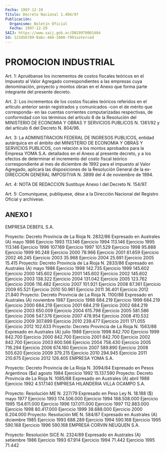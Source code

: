 ```yaml
---
Fecha: 1997-12-19
Título: Decreto Nacional 1.404/97
Publicación:
  Organismo: Boletín Oficial
  Fecha: 1997-12-29
SAIJ: https://www.saij.gob.ar/DN19970001404
Id: 123456789-0abc-404-1000-7991soterced
---
```

# PROMOCION INDUSTRIAL

<a id="1"></a>
Art. 1: Apruébanse los incrementos de costos fiscales teóricos en  el  Impuesto al Valor Agregado correspondientes a las  empresas cuya denominación,  proyecto  y  montos obran en el Anexo que forma parte integrante del presente decreto.

<a id="2"></a>
Art. 2: Los incrementos de los costos  fiscales teóricos referidos en el artículo anterior serán registrados  y comunicados -con el de mérito  que  corresponda- en las cuentas corrientes  computarizadas respectivas, de  conformidad  con los términos del artículo 8 de la Resolución del MINISTERIO DE ECONOMIA  Y OBRAS Y SERVICIOS PUBLICOS N. 1361/92 y del artículo 6 del Decreto N. 804/96.

<a id="3"></a>
Art.  3: La ADMINISTRACION FEDERAL DE INGRESOS  PUBLICOS,  entidad autárquica  en  el  ámbito  del  MINISTERIO  DE  ECONOMIA Y OBRAS Y SERVICIOS  PUBLICOS,  con relación a los montos aprobados  para  la Empresa YOMA S.A. detallados  en  el Anexo al presente decreto, y a los efectos de determinar el incremento  del  costo  fiscal teórico correspondiente  al  mes  de diciembre de 1992 para el impuesto  al Valor Agregado, aplicará las disposiciones de la Resolución General de la ex-DIRECCION GENERAL  IMPOSITIVA N. 3899 del 4 de noviembre de 1994.

<a id="4"></a>
Art.  4: NOTA DE REDACCION Sustituye Anexo I del Decreto N. 154/97.

<a id="5"></a>
Art. 5: Comuníquese, publíquese, dése a  la Dirección Nacional del Registro  Oficial  y archívese.

## ANEXO I

<a id="1"></a>
EMPRESA DEBEFIL S.A.

Proyecto: Decreto Provincia de La Rioja N. 2832/86 Expresado en Australes (A) mayo 1986  Ejercicio 1993                         113.146  Ejercicio 1994                         113.146  Ejercicio 1995                         113.146  Ejercicio 1996                         107.169  Ejercicio 1997                         101.529  Ejercicio 1998                          95.888  Ejercicio 1999                          90.248  Ejercicio 2000                          78.966  Ejercicio 2001                          61.659  Ejercicio 2002                          46.245  Ejercicio 2003                          35.968  Ejercicio 2004                          25.691  Ejercicio 2005                          15.415   Proyecto: Decreto Provincia de La Rioja N. 2833/86 Expresado en Australes (A) mayo 1986  Ejercicio 1998                         142.735  Ejercicio 1999                         145.602  Ejercicio 2000                         145.602  Ejercicio 2001                         145.602  Ejercicio 2002                         145.602  Ejercicio 2003                         138.322  Ejercicio 2004                         131.042  Ejercicio 2005                         123.762  Ejercicio 2006                         116.482  Ejercicio 2007                         101.921  Ejercicio 2008                          87.361  Ejercicio 2009                          65.521  Ejercicio 2010                          50.961  Ejercicio 2011                          36.401  Ejercicio 2012                          21.840   Proyecto: Decreto Provincia de La Rioja  N. 1100/88 Expresado en Australes (A) noviembre 1987  Ejercicio 1998                         684.219  Ejercicio 1999                         684.219  Ejercicio 2000                         684.219  Ejercicio 2001                         684.219  Ejercicio 2002                         684.219  Ejercicio 2003                         650.009  Ejercicio 2004                         615.798  Ejercicio 2005                         581.586  Ejercicio 2006                         547.376  Ejercicio 2007                         478.954  Ejercicio 2008                         410.532  Ejercicio 2009                         307.899  Ejercicio 2010                         239.477  Ejercicio 2011                         171.055  Ejercicio 2012                         102.633  Proyecto: Decreto Provincia de La Rioja N. 1563/88 Expresado en Australes (A) julio 1988  Ejercicio 1998                          842.700  Ejercicio 1999                          842.700  Ejercicio 2000                          842.700  Ejercicio 2001                          842.700  Ejercicio 2002                          842.700  Ejercicio 2003                          800.566  Ejercicio 2004                          758.430  Ejercicio 2005                          716.294  Ejercicio 2006                          674.160  Ejercicio 2007                          589.890  Ejercicio 2008                          505.620  Ejercicio 2009                          379.215  Ejercicio 2010                          294.945  Ejercicio 2011                          210.675  Ejercicio 2012                          126.405   EMPRESA YOMA S.A.

Proyecto: Decreto Provincia de La Rioja N. 3094/84 Expresado en Pesos Argentinos ($a) agosto 1984 Ejercicio 1992 15.137.590 Proyecto: Decreto Provincia de La Rioja N. 1085/88 Expresado en Australes (A) abril 1988 Ejercicio 1992                   4.517.140 EMPRESA HILANDERIA VILLA OCAMPO S.A.

Proyecto: Resolución ME N. 227/79 Expresado en Peso Ley N. 18.188 ($)  mayo 1977  Ejercicio 1993                        174.506.000  Ejercicio 1994                        168.508.000  Ejercicio 1995                        154.611.000  Ejercicio 1996                        137.011.000  Ejercicio 1997                        112.883.000  Ejercicio 1998                         80.417.000  Ejercicio 1999                         38.688.000  Ejercicio 2000                          8.204.000   Proyecto: Resolución ME N. 584/87 Expresado en Australes (A) diciembre 1985  Ejercicio 1993                           688.289  Ejercicio 1994                           590.168  Ejercicio 1995                           590.168  Ejercicio 1996                           590.168   EMPRESA CORVIN NEUQUEN S.A.

Proyecto: Resolución SICE N. 2324/89 Expresado en Australes (A) setiembre 1986  Ejercicio 1993                           67.914  Ejercicio 1994                           71.442  Ejercicio 1995                           71.442